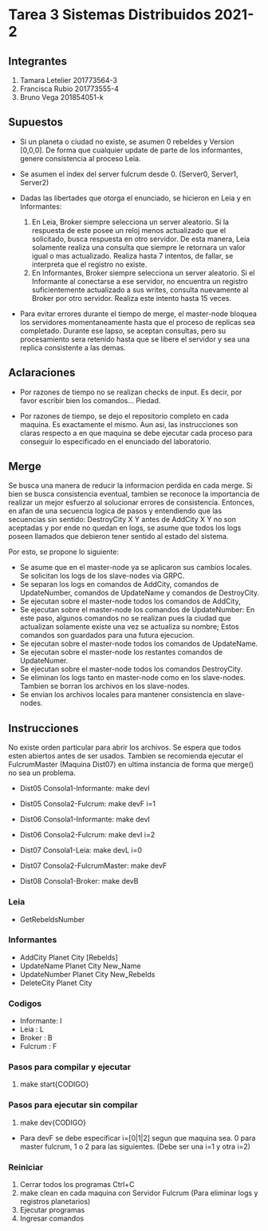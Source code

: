 # Tarea 3 Sistemas Distribuidos 2021-2

## Integrantes

1. Tamara Letelier     201773564-3
1. Francisca Rubio     201773555-4
1. Bruno Vega          201854051-k

## Supuestos
- Si un planeta o ciudad no existe, se asumen 0 rebeldes y Version [0,0,0]. De forma que cualquier update de parte de los informantes, genere consistencia al proceso Leia.

- Se asumen el index del server fulcrum desde 0. (Server0, Server1, Server2)

- Dadas las libertades que otorga el enunciado, se hicieron en Leia y en Informantes:
    1. En Leia, Broker siempre selecciona un server aleatorio. Si la respuesta de este posee un reloj menos actualizado que el solicitado, busca respuesta en otro servidor. De esta manera, Leia solamente realiza una consulta que siempre le retornara un valor igual o mas actualizado. Realiza hasta 7 intentos, de fallar, se interpreta que el registro no existe.
    1. En Informantes, Broker siempre selecciona un server aleatorio. Si el Informante al conectarse a ese servidor, no encuentra un registro suficientemente actualizado a sus writes, consulta nuevamente al Broker por otro servidor. Realiza este intento hasta 15 veces.

- Para evitar errores durante el tiempo de merge, el master-node bloquea los servidores momentaneamente hasta que el proceso de replicas sea completado. Durante ese lapso, se aceptan consultas, pero su procesamiento sera retenido hasta que se libere el servidor y sea una replica consistente a las demas.


## Aclaraciones
- Por razones de tiempo no se realizan checks de input. Es decir, por favor escribir bien los comandos... Piedad.

- Por razones de tiempo, se dejo el repositorio completo en cada maquina. Es exactamente el mismo. Aun asi, las instrucciones son claras respecto a en que maquina se debe ejecutar cada proceso para conseguir lo especificado en el enunciado del laboratorio.

## Merge

Se busca una manera de reducir la informacion perdida en cada merge. Si bien se busca consistencia eventual, tambien se reconoce la importancia de realizar un mejor esfuerzo al solucionar errores de consistencia. Entonces, en afan de una secuencia logica de pasos y entendiendo que las secuencias sin sentido: DestroyCity X Y antes de AddCity X Y no son aceptadas y por ende no quedan en logs, se asume que todos los logs poseen llamados que debieron tener sentido al estado del sistema.

Por esto, se propone lo siguiente:

- Se asume que en el master-node ya se aplicaron sus cambios locales. Se solicitan los logs de los slave-nodes via GRPC.
- Se separan los logs en comandos de AddCity, comandos de UpdateNumber, comandos de UpdateName y comandos de DestroyCity.
- Se ejecutan sobre el master-node todos los comandos de AddCity,
- Se ejecutan sobre el master-node los comandos de UpdateNumber: En este paso, algunos comandos no se realizan pues la ciudad que actualizan solamente existe una vez se actualiza su nombre; Estos comandos son guardados para una futura ejecucion.
- Se ejecutan sobre el master-node todos los comandos de UpdateName.
- Se ejecutan sobre el master-node los restantes comandos de UpdateNumer.
- Se ejecutan sobre el master-node todos los comandos DestroyCity.
- Se eliminan los logs tanto en master-node como en los slave-nodes. Tambien se borran los archivos en los slave-nodes.
- Se envian los archivos locales para mantener consistencia en slave-nodes.

## Instrucciones

No existe orden particular para abrir los archivos. Se espera que todos esten abiertos antes de ser usados. Tambien se recomienda ejecutar el FulcrumMaster (Maquina Dist07) en ultima instancia de forma que merge() no sea un problema.

- Dist05 Consola1-Informante: make devI
- Dist05 Consola2-Fulcrum: make devF i=1

- Dist06 Consola1-Informante: make devI
- Dist06 Consola2-Fulcrum: make devI i=2

- Dist07 Consola1-Leia: make devL i=0
- Dist07 Consola2-FulcrumMaster: make devF

- Dist08 Consola1-Broker: make devB

### Leia

- GetRebeldsNumber

### Informantes

- AddCity Planet City [Rebelds]
- UpdateName Planet City New_Name
- UpdateNumber Planet City New_Rebelds
- DeleteCity Planet City

### Codigos

- Informante: I
- Leia      : L
- Broker    : B
- Fulcrum   : F

### Pasos para compilar y ejecutar

1. make start{CODIGO}

### Pasos para ejecutar sin compilar

1. make dev{CODIGO}

- Para devF se debe especificar i=[0|1|2] segun que maquina sea. 0 para master fulcrum, 1 o 2 para las siguientes. (Debe ser una i=1 y otra i=2)

### Reiniciar

1. Cerrar todos los programas Ctrl+C
1. make clean en cada maquina con Servidor Fulcrum (Para eliminar logs y registros planetarios)
1. Ejecutar programas
1. Ingresar comandos
